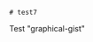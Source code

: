                                                                                                                          # test7
Test "graphical-gist"